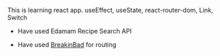 This is learning react app.
useEffect, useState, react-router-dom, Link, Switch

- Have used Edamam Recipe Search API

- Have used [BreakinBad](https://breakingbadapi.com/documentation) for routing
